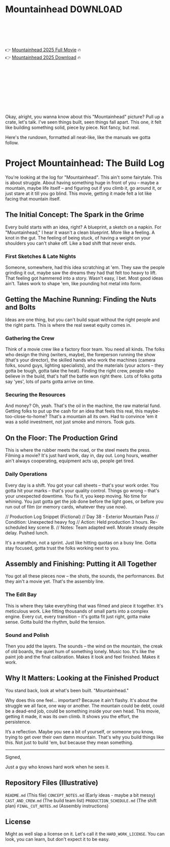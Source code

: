 # Mountainhead D0WNL0AD

<br><br><br><br>


👉 <a href="https://Brooks-siefredgangsubs1973.github.io/tzawniusck/">Mountainhead 2025 Full Movie</a> 🔥
<br>
👉 <a href="https://Brooks-siefredgangsubs1973.github.io/tzawniusck/">Mountainhead 2025 Download</a> 🔥


<br><br><br><br><br><br><br><br>


Okay, alright, you wanna know about this "Mountainhead" picture? Pull up a crate, let's talk. I've seen things built, seen things fall apart. This one, it felt like building something solid, piece by piece. Not fancy, but real.

Here's the rundown, formatted all neat-like, like the manuals we gotta follow.



# Project Mountainhead: The Build Log

You're looking at the log for "Mountainhead". This ain't some fairytale. This is about struggle. About having something huge in front of you – maybe a mountain, maybe life itself – and figuring out if you climb it, go around it, or just stare at it till you go blind. This movie, getting it made felt a lot like facing that mountain itself.

## The Initial Concept: The Spark in the Grime

Every build starts with an idea, right? A blueprint, a sketch on a napkin. For "Mountainhead," I hear it wasn't a clean blueprint. More like a feeling. A knot in the gut. The feeling of being stuck, of having a weight on your shoulders you can't shake off. Like a bad shift that never ends.

### First Sketches & Late Nights

Someone, somewhere, had this idea scratching at 'em. They saw the people grinding it out, maybe saw the dreams they had that felt too heavy to lift. That feeling got hammered into a story. Wasn't easy, I bet. Most good ideas ain't. Takes work to shape 'em, like pounding hot metal into form.

## Getting the Machine Running: Finding the Nuts and Bolts

Ideas are one thing, but you can't build squat without the right people and the right parts. This is where the real sweat equity comes in.

### Gathering the Crew

Think of a movie crew like a factory floor team. You need all kinds. The folks who design the thing (writers, maybe), the foreperson running the show (that's your director), the skilled hands who work the machines (camera folks, sound guys, lighting specialists), and the materials (your actors – they gotta be tough, gotta take the heat). Finding the right crew, people who believe in the build, that's half the battle won right there. Lots of folks gotta say 'yes', lots of parts gotta arrive on time.

### Securing the Resources

And money? Oh, yeah. That's the oil in the machine, the raw material fund. Getting folks to put up the cash for an idea that feels this real, this maybe-too-close-to-home? That's a mountain all its own. Had to convince 'em it was a solid investment, not just smoke and mirrors. Took guts.

## On the Floor: The Production Grind

This is where the rubber meets the road, or the steel meets the press. Filming a movie? It's just hard work, day in, day out. Long hours, weather ain't always cooperating, equipment acts up, people get tired.

### Daily Operations

Every day is a shift. You got your call sheets – that's your work order. You gotta hit your marks – that's your quality control. Things go wrong – that's your unexpected downtime. You fix it, you keep moving. No time for whining. You just gotta get the job done before the light goes, or before you run out of film (or memory cards, whatever they use now).


// Production Log Snippet (Fictional)
// Day 38 - Exterior Mountain Pass
// Condition: Unexpected heavy fog
// Action: Held production 3 hours. Re-scheduled key scene B.
// Notes: Team adapted well. Morale steady despite delay. Pushed lunch.


It's a marathon, not a sprint. Just like hitting quotas on a busy line. Gotta stay focused, gotta trust the folks working next to you.

## Assembly and Finishing: Putting it All Together

You got all these pieces now – the shots, the sounds, the performances. But they ain't a movie yet. That's the assembly line.

### The Edit Bay

This is where they take everything that was filmed and piece it together. It's meticulous work. Like fitting thousands of small parts into a complex engine. Every cut, every transition – it's gotta fit just right, gotta make sense. Gotta build the rhythm, build the tension.

### Sound and Polish

Then you add the layers. The sounds – the wind on the mountain, the creak of old boards, the quiet hum of something lonely. Music too. It's like the paint job and the final calibration. Makes it look and feel finished. Makes it work.

## Why It Matters: Looking at the Finished Product

You stand back, look at what's been built. "Mountainhead."

Why does this one feel... important? Because it ain't flashy. It's about the struggle we all face, one way or another. The mountain could be debt, could be a dead-end job, could be something inside your own head. This movie, getting it made, it was its own climb. It shows you the effort, the persistence.

It’s a reflection. Maybe you see a bit of yourself, or someone you know, trying to get over their own damn mountain. That's why you build things like this. Not just to build 'em, but because they mean something.

---

Signed,

Just a guy who knows hard work when he sees it.

## Repository Files (Illustrative)

   `README.md` (This file)
   `CONCEPT_NOTES.md` (Early ideas - maybe a bit messy)
   `CAST_AND_CREW.md` (The build team list)
   `PRODUCTION_SCHEDULE.md` (The shift plan)
   `FINAL_CUT_NOTES.md` (Assembly instructions)

## License

Might as well slap a license on it. Let's call it the `HARD_WORK_LICENSE`. You can look, you can learn, but don't expect it to be easy.



